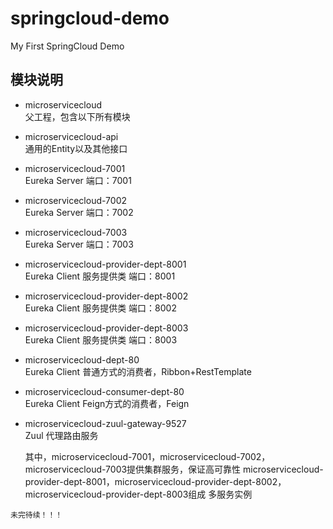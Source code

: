 # springcloud-demo
My First SpringCloud Demo
## 模块说明
   + microservicecloud  
   父工程，包含以下所有模块
   + microservicecloud-api  
   通用的Entity以及其他接口
   + microservicecloud-7001   
   Eureka Server 端口：7001
   + microservicecloud-7002   
   Eureka Server 端口：7002
   + microservicecloud-7003   
   Eureka Server 端口：7003
   + microservicecloud-provider-dept-8001   
   Eureka Client 服务提供类 端口：8001
   + microservicecloud-provider-dept-8002   
   Eureka Client 服务提供类 端口：8002
   + microservicecloud-provider-dept-8003   
   Eureka Client 服务提供类 端口：8003
   + microservicecloud-dept-80   
   Eureka Client 普通方式的消费者，Ribbon+RestTemplate
   + microservicecloud-consumer-dept-80   
   Eureka Client Feign方式的消费者，Feign
   + microservicecloud-zuul-gateway-9527  
   Zuul 代理路由服务
   
        其中，microservicecloud-7001，microservicecloud-7002，microservicecloud-7003提供集群服务，保证高可靠性
    microservicecloud-provider-dept-8001，microservicecloud-provider-dept-8002，microservicecloud-provider-dept-8003组成
    多服务实例
    
    未完待续！！！
    
   